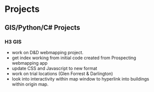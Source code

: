 # Projects
## GIS/Python/C# Projects

### H3 GIS 

- work on D&D webmapping project. 
- get index working from initial code created from Prospecting webmapping app
- update CSS and Javascript to new format
- work on trial locations (Glen Forrest & Darlington)
- look into interactivity within map window to hyperlink into buildings within origin map. 

